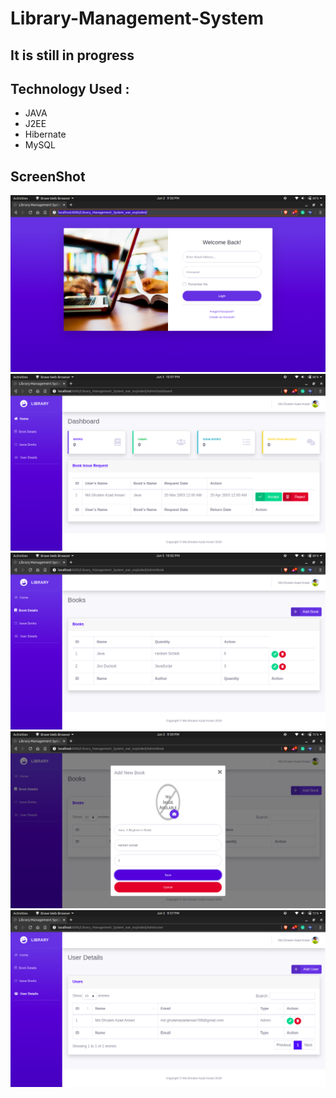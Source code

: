 # Library-Management-System

## It is still in progress

## Technology Used :
- JAVA
- J2EE
- Hibernate
- MySQL

## ScreenShot
![Login Page](screenshots/login_page.png)
![Dashboard Page](screenshots/Admin_Page.png)
![Book List](screenshots/Book_List.png)
![Add_Book_Page](screenshots/Add_Book.png)
![User_Page](screenshots/user_page.png)